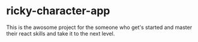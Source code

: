 # ricky-character-app
This is the awosome project for the someone who get's started and master their react skills and take it to the next level.
